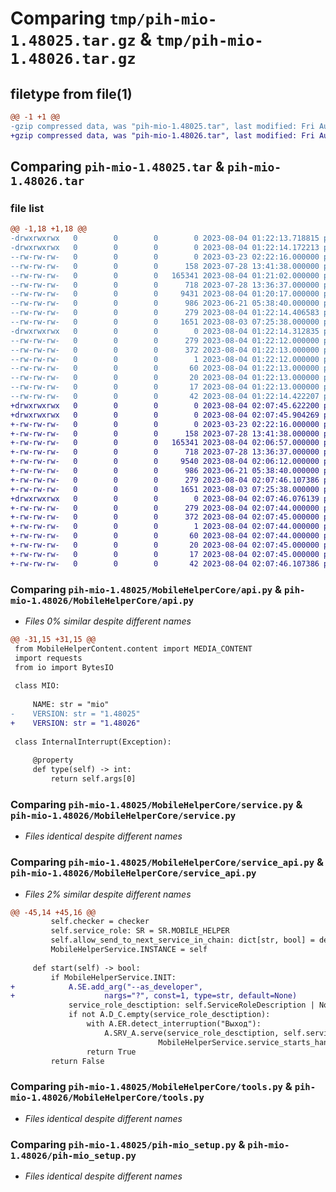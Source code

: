 # Comparing `tmp/pih-mio-1.48025.tar.gz` & `tmp/pih-mio-1.48026.tar.gz`

## filetype from file(1)

```diff
@@ -1 +1 @@
-gzip compressed data, was "pih-mio-1.48025.tar", last modified: Fri Aug  4 01:22:14 2023, max compression
+gzip compressed data, was "pih-mio-1.48026.tar", last modified: Fri Aug  4 02:07:45 2023, max compression
```

## Comparing `pih-mio-1.48025.tar` & `pih-mio-1.48026.tar`

### file list

```diff
@@ -1,18 +1,18 @@
-drwxrwxrwx   0        0        0        0 2023-08-04 01:22:13.718815 pih-mio-1.48025/
-drwxrwxrwx   0        0        0        0 2023-08-04 01:22:14.172213 pih-mio-1.48025/MobileHelperCore/
--rw-rw-rw-   0        0        0        0 2023-03-23 02:22:16.000000 pih-mio-1.48025/MobileHelperCore/__init__.py
--rw-rw-rw-   0        0        0      158 2023-07-28 13:41:38.000000 pih-mio-1.48025/MobileHelperCore/__main__.py
--rw-rw-rw-   0        0        0   165341 2023-08-04 01:21:02.000000 pih-mio-1.48025/MobileHelperCore/api.py
--rw-rw-rw-   0        0        0      718 2023-07-28 13:36:37.000000 pih-mio-1.48025/MobileHelperCore/service.py
--rw-rw-rw-   0        0        0     9431 2023-08-04 01:20:17.000000 pih-mio-1.48025/MobileHelperCore/service_api.py
--rw-rw-rw-   0        0        0      986 2023-06-21 05:38:40.000000 pih-mio-1.48025/MobileHelperCore/tools.py
--rw-rw-rw-   0        0        0      279 2023-08-04 01:22:14.406583 pih-mio-1.48025/PKG-INFO
--rw-rw-rw-   0        0        0     1651 2023-08-03 07:25:38.000000 pih-mio-1.48025/pih-mio_setup.py
-drwxrwxrwx   0        0        0        0 2023-08-04 01:22:14.312835 pih-mio-1.48025/pih_mio.egg-info/
--rw-rw-rw-   0        0        0      279 2023-08-04 01:22:12.000000 pih-mio-1.48025/pih_mio.egg-info/PKG-INFO
--rw-rw-rw-   0        0        0      372 2023-08-04 01:22:13.000000 pih-mio-1.48025/pih_mio.egg-info/SOURCES.txt
--rw-rw-rw-   0        0        0        1 2023-08-04 01:22:12.000000 pih-mio-1.48025/pih_mio.egg-info/dependency_links.txt
--rw-rw-rw-   0        0        0       60 2023-08-04 01:22:13.000000 pih-mio-1.48025/pih_mio.egg-info/entry_points.txt
--rw-rw-rw-   0        0        0       20 2023-08-04 01:22:13.000000 pih-mio-1.48025/pih_mio.egg-info/requires.txt
--rw-rw-rw-   0        0        0       17 2023-08-04 01:22:13.000000 pih-mio-1.48025/pih_mio.egg-info/top_level.txt
--rw-rw-rw-   0        0        0       42 2023-08-04 01:22:14.422207 pih-mio-1.48025/setup.cfg
+drwxrwxrwx   0        0        0        0 2023-08-04 02:07:45.622200 pih-mio-1.48026/
+drwxrwxrwx   0        0        0        0 2023-08-04 02:07:45.904269 pih-mio-1.48026/MobileHelperCore/
+-rw-rw-rw-   0        0        0        0 2023-03-23 02:22:16.000000 pih-mio-1.48026/MobileHelperCore/__init__.py
+-rw-rw-rw-   0        0        0      158 2023-07-28 13:41:38.000000 pih-mio-1.48026/MobileHelperCore/__main__.py
+-rw-rw-rw-   0        0        0   165341 2023-08-04 02:06:57.000000 pih-mio-1.48026/MobileHelperCore/api.py
+-rw-rw-rw-   0        0        0      718 2023-07-28 13:36:37.000000 pih-mio-1.48026/MobileHelperCore/service.py
+-rw-rw-rw-   0        0        0     9540 2023-08-04 02:06:12.000000 pih-mio-1.48026/MobileHelperCore/service_api.py
+-rw-rw-rw-   0        0        0      986 2023-06-21 05:38:40.000000 pih-mio-1.48026/MobileHelperCore/tools.py
+-rw-rw-rw-   0        0        0      279 2023-08-04 02:07:46.107386 pih-mio-1.48026/PKG-INFO
+-rw-rw-rw-   0        0        0     1651 2023-08-03 07:25:38.000000 pih-mio-1.48026/pih-mio_setup.py
+drwxrwxrwx   0        0        0        0 2023-08-04 02:07:46.076139 pih-mio-1.48026/pih_mio.egg-info/
+-rw-rw-rw-   0        0        0      279 2023-08-04 02:07:44.000000 pih-mio-1.48026/pih_mio.egg-info/PKG-INFO
+-rw-rw-rw-   0        0        0      372 2023-08-04 02:07:45.000000 pih-mio-1.48026/pih_mio.egg-info/SOURCES.txt
+-rw-rw-rw-   0        0        0        1 2023-08-04 02:07:44.000000 pih-mio-1.48026/pih_mio.egg-info/dependency_links.txt
+-rw-rw-rw-   0        0        0       60 2023-08-04 02:07:44.000000 pih-mio-1.48026/pih_mio.egg-info/entry_points.txt
+-rw-rw-rw-   0        0        0       20 2023-08-04 02:07:45.000000 pih-mio-1.48026/pih_mio.egg-info/requires.txt
+-rw-rw-rw-   0        0        0       17 2023-08-04 02:07:45.000000 pih-mio-1.48026/pih_mio.egg-info/top_level.txt
+-rw-rw-rw-   0        0        0       42 2023-08-04 02:07:46.107386 pih-mio-1.48026/setup.cfg
```

### Comparing `pih-mio-1.48025/MobileHelperCore/api.py` & `pih-mio-1.48026/MobileHelperCore/api.py`

 * *Files 0% similar despite different names*

```diff
@@ -31,15 +31,15 @@
 from MobileHelperContent.content import MEDIA_CONTENT
 import requests
 from io import BytesIO
 
 class MIO:
 
     NAME: str = "mio"       
-    VERSION: str = "1.48025"  
+    VERSION: str = "1.48026"  
 
 class InternalInterrupt(Exception):
 
     @property
     def type(self) -> int:
         return self.args[0]
```

### Comparing `pih-mio-1.48025/MobileHelperCore/service.py` & `pih-mio-1.48026/MobileHelperCore/service.py`

 * *Files identical despite different names*

### Comparing `pih-mio-1.48025/MobileHelperCore/service_api.py` & `pih-mio-1.48026/MobileHelperCore/service_api.py`

 * *Files 2% similar despite different names*

```diff
@@ -45,14 +45,16 @@
         self.checker = checker
         self.service_role: SR = SR.MOBILE_HELPER
         self.allow_send_to_next_service_in_chain: dict[str, bool] = defaultdict(bool)
         MobileHelperService.INSTANCE = self  
            
     def start(self) -> bool:
         if MobileHelperService.INIT:
+            A.SE.add_arg("--as_developer",
+                    nargs="?", const=1, type=str, default=None)
             service_role_desctiption: self.ServiceRoleDescription | None = A.SRV_A.create_support_service_or_master_service_description(A.CT_SR.description(self.service_role))
             if not A.D_C.empty(service_role_desctiption):
                 with A.ER.detect_interruption("Выход"):
                     A.SRV_A.serve(service_role_desctiption, self.service_call_handler,
                                 MobileHelperService.service_starts_handler)
                 return True
         return False
```

### Comparing `pih-mio-1.48025/MobileHelperCore/tools.py` & `pih-mio-1.48026/MobileHelperCore/tools.py`

 * *Files identical despite different names*

### Comparing `pih-mio-1.48025/pih-mio_setup.py` & `pih-mio-1.48026/pih-mio_setup.py`

 * *Files identical despite different names*

